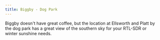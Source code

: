 ```yaml
---
title: Biggby - Dog Park
---
```

Biggby doesn't have great coffee, but the location at
Ellsworth and Platt by the dog park has a great view
of the southern sky for your RTL-SDR or winter sunshine
needs.
